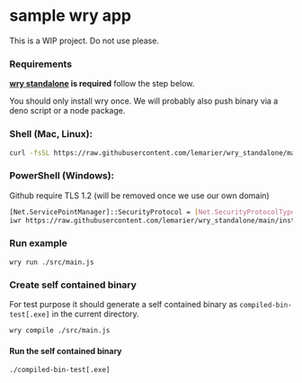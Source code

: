 # sample wry app

This is a WIP project. Do not use please.


### Requirements
**[wry standalone](https://github.com/lemarier/wry_standalone) is required** follow the step below.

You should only install wry once. We will probably also push binary via a deno script or a node package.

### Shell (Mac, Linux):
```bash
curl -fsSL https://raw.githubusercontent.com/lemarier/wry_standalone/main/install/install.sh | sh
```

### PowerShell (Windows):
Github require TLS 1.2 (will be removed once we use our own domain)
```bash
[Net.ServicePointManager]::SecurityProtocol = [Net.SecurityProtocolType]::Tls12
iwr https://raw.githubusercontent.com/lemarier/wry_standalone/main/install/install.ps1 -useb | iex
```

### Run example
```
wry run ./src/main.js
```

### Create self contained binary
For test purpose it should generate a self contained binary as `compiled-bin-test[.exe]` in the current directory.
```bash
wry compile ./src/main.js
```

#### Run the self contained binary
``` bash
./compiled-bin-test[.exe]
```